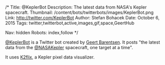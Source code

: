 /*
Title: @KeplerBot
Description: The latest data from NASA's Kepler spacecraft.
Thumbnail: /content/bots/twitterbots/images/KeplerBot.png
Link: http://twitter.com/KeplerBot
Author: Stefan Bohacek
Date: October 6, 2015
Tags: twitter,twitterbot,active,images,gif,space,GeertHub

Nav: hidden
Robots: index,follow
*/

[@KeplerBot](https://twitter.com/KeplerBot) is a Twitter bot created by [Geert Barentsen](https://twitter.com/GeertHub). It posts "the latest data from the [@NASAKepler](https://twitter.com/NASAKepler) spacecraft, one target at a time". 

It uses [K2flix](http://barentsen.github.io/k2flix/), a Kepler pixel data visualizer.
